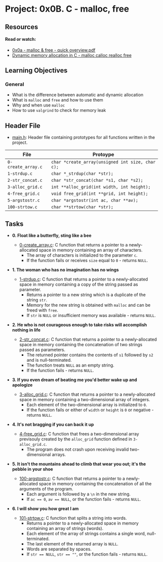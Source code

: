 # Project: 0x0B. C - malloc, free

## Resources

#### Read or watch:

* [0x0a - malloc & free - quick overview.pdf](https://intranet.alxswe.com/rltoken/7q6RmWq86XkUhvmlhrg9bg)
* [Dynamic memory allocation in C - malloc calloc realloc free](https://intranet.alxswe.com/rltoken/pfGb2oVIYLO_1a8jtFGQYw)
## Learning Objectives

### General

* What is the difference between automatic and dynamic allocation
* What is <code>malloc</code> and <code>free</code> and how to use them
* Why and when use <code>malloc</code>
* How to use <code>valgrind</code> to check for memory leak

## Header File

* [main.h](main.h): Header file containing prototypes for all functions written in the project.

| File               | Protoype                                         |
|--------------------|--------------------------------------------------|
| `0-create_array.c` | `char *create_array(unsigned int size, char c);` |
| `1-strdup.c`       | `char *_strdup(char *str);`                      |
| `2-str_concat.c`   | `char *str_concat(char *s1, char *s2);`          |
| `3-alloc_grid.c`   | `int **alloc_grid(int width, int height);`       |
| `4-free_grid.c`    | `void free_grid(int **grid, int height);`        |
| `5-argstostr.c`    | `char *argstostr(int ac, char **av);`            |
| `100-strtow.c`     | `char **strtow(char *str);`                      |

## Tasks

* **0. Float like a butterfly, sting like a bee**
    * [0-create_array.c](./0-create_array.c): C function that returns a pointer to a
      newly-allocated space in memory containing an array of characters.
        * The array of characters is initialized to the parameter `c`.
        * If the function fails or receives `size` equal to `0` - returns `NULL`.

* **1. The woman who has no imagination has no wings**
    * [1-strdup.c](./1-strdup.c): C function that returns a pointer to a newly-allocated space
      in memory containing a copy of the string passed as parameter.
        * Returns a pointer to a new string which is a duplicate of the string `str`.
        * Memory for the new string is obtained with `malloc` and can be freed with `free`.
        * If `str` is `NULL` or insufficient memory was available - returns `NULL`.

* **2. He who is not courageous enough to take risks will accomplish nothing in life**
    * [2-str_concat.c](./2-str_concat.c): C function that returns a pointer to a
      newly-allocated space in memory containing the concatenation of two strings passed as
      parameters.
        * The returned pointer contains the contents of `s1` followed by `s2` and is
          null-terminated.
        * The function treats `NULL` as an empty string.
        * If the function fails - returns `NULL`.

* **3. If you even dream of beating me you'd better wake up and apologize**
    * [3-alloc_grid.c](./3-alloc_grid.c): C function that returns a
      pointer to a newly-allocated space in memory containing a two-dimensional array of integers.
        * Each element of the two-dimensional array is initialized to `0`.
        * If the function fails or either of `width` or `height` is
          `0` or negative - returns `NULL`.

* **4. It's not bragging if you can back it up**
    * [4-free_grid.c](./4-free_grid.c): C function that frees a two-dimensional array previsouly
      created by the `alloc_grid` function defined in `3-alloc_grid.c`.
        * The program does not crash upon receiving invalid two-dimensional arrays.

* **5. It isn't the mountains ahead to climb that wear you out; it's the pebble in your shoe**
    * [100-argstostr.c](./100-argstostr.c): C function that returns a pointer to a
      newly-allocated space in memory containing the concatenation of all the arguments of the
      program.
        * Each argument is followed by a `\n` in the new string.
        * If `ac == 0`, `av == NULL`, or the function fails - returns `NULL`.

* **6. I will show you how great I am**
    * [101-strtow.c](./101-strtow.c): C function that splits a string into words.
        * Returns a pointer to a newly-allocated space in memory containing
          an array of strings (words).
        * Each element of the array of strings contains a single word, null-terminated.
        * The last element of the returned array is `NULL`.
        * Words are separated by spaces.
        * If `str == NULL`, `str == ""`, or the function fails - returns `NULL`.
